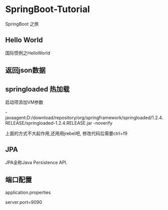 # SpringBoot-Tutorial

SpringBoot 之旅

## Hello World

国际惯例之HelloWorld

## 返回json数据


## springloaded 热加载

启动项添加VM参数

-javaagent:D:/download/repository/org/springframework/springloaded/1.2.4.RELEASE/springloaded-1.2.4.RELEASE.jar -noverify

上面的方式不大起作用,还用用jrebel吧, 修改代码后需要ctrl+f9


## JPA

JPA全称Java Persistence API.

## 端口配置

application.properties

server.port=9090
